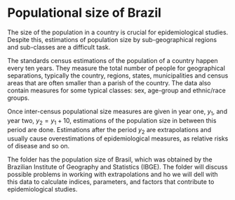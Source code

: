 
# Populational size of Brazil

The size of the population in a country is crucial for epidemiological studies. Despite this,  estimations of population size by sub-geographical regions and sub-classes are a difficult task. 

The standards census estimations of the population of a country happen every ten years. They measure the total number of people for geographical separations, typically the country, regions, states, municipalities and census areas that are often smaller than a parish of the country. The data also contain measures for some typical classes: sex, age-group and ethnic/race groups. 

Once inter-census populational size measures are given in year one, $y_{1}$,  and year two, $y_{2} = y_{1} + 10$,  estimations of the population size in between this period are done. Estimations after the period $y_{2}$ are extrapolations and usually cause overestimations of epidemiological measures, as relative risks of disease and so on. 

The folder has the population size of Brasil, which was obtained by the Brazilian Institute of Geography and Statistics (IBGE). The folder will discuss possible problems in working with extrapolations and ho we will dell with this data to calculate indices, parameters, and factors that contribute to epidemiological studies. 
